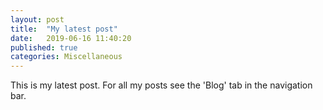 ```yaml
---
layout: post
title:  "My latest post"
date:   2019-06-16 11:40:20
published: true
categories: Miscellaneous
---
```


This is my latest post. For all my posts see the 'Blog' tab in the navigation bar. 
